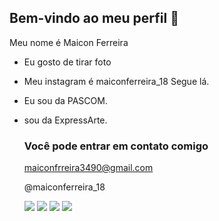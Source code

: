## Bem-vindo ao meu perfil 👋 

Meu nome é Maicon Ferreira

- Eu gosto de tirar foto
- Meu instagram é maiconferreira_18 Segue lá.
- Eu sou da PASCOM.
- sou da ExpressArte.

  ### Você pode entrar em contato comigo 
  maiconfrreira3490@gmail.com

  @maiconferreira_18

  ![](https://media1.tenor.com/m/pVUmEWhvQQAAAAAC/playing-alone-lilo-and-stitch.gif)
  ![](https://media1.tenor.com/m/lXCKBwWBR3YAAAAC/tom-y-jerry-tom-and-jerry.gif)
  ![](https://media1.tenor.com/m/HO5PlU1pwPUAAAAC/cojestprawda.gif)
  ![](https://media1.tenor.com/m/eUeJUW7zdgkAAAAC/the-flash.gif)
